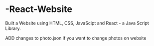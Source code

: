 # -React-Website
Built a  Website using HTML, CSS, JavaScipt and React - a Java Script Library.

ADD changes to photo.json if you want to change photos on website
